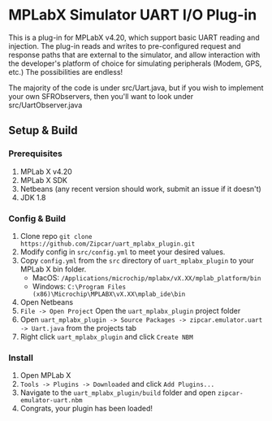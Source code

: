 # MPLabX Simulator UART I/O Plug-in
This is a plug-in for MPLabX v4.20, which support basic UART reading and injection.
The plug-in reads and writes to pre-configured request and response paths that are 
external to the simulator, and allow interaction with the developer's platform of choice
for simulating peripherals (Modem, GPS, etc.) The possibilities are endless! 

The majority of the code is under src/Uart.java, but if you wish to implement your own
SFRObservers, then you'll want to look under src/UartObserver.java

## Setup & Build
### Prerequisites
1. MPLab X v4.20
2. MPLab X SDK
3. Netbeans (any recent version should work, submit an issue if it doesn't)
4. JDK 1.8

### Config & Build
1. Clone repo `git clone https://github.com/Zipcar/uart_mplabx_plugin.git`
2. Modify config in `src/config.yml` to meet your desired values.
3. Copy `config.yml` from the `src` directory of `uart_mplabx_plugin` to your MPLab X bin folder.
    * MacOS: `/Applications/microchip/mplabx/vX.XX/mplab_platform/bin`
    * Windows: `C:\Program Files (x86)\Microchip\MPLABX\vX.XX\mplab_ide\bin`
4. Open Netbeans
5. `File -> Open Project` Open the `uart_mplabx_plugin` project folder
6. Open `uart_mplabx_plugin -> Source Packages -> zipcar.emulator.uart -> Uart.java` from the projects tab
7. Right click `uart_mplabx_plugin` and click `Create NBM`

### Install
1. Open MPLab X
2. `Tools -> Plugins -> Downloaded` and click `Add Plugins...`
3. Navigate to the `uart_mplabx_plugin/build` folder and open `zipcar-emulator-uart.nbm`
4. Congrats, your plugin has been loaded!  
